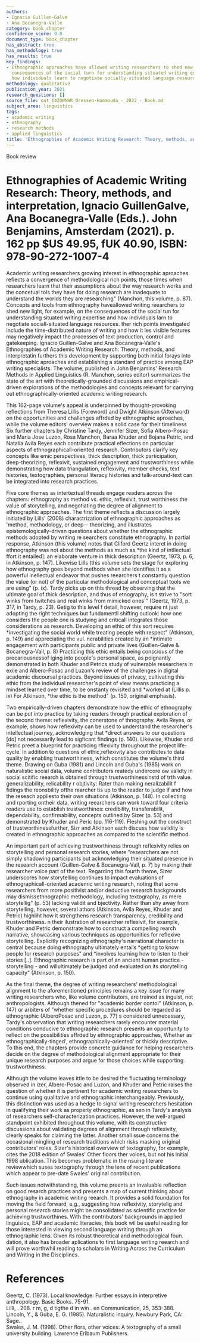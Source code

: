 ```yaml
---
authors:
- Ignacio Guillen-Galve
- Ana Bocanegra-Valle
category: book_chapter
confidence_score: 0.8
document_type: book_chapter
has_abstract: true
has_methodology: true
has_results: true
key_findings:
- Ethnographic approaches have allowed writing researchers to shed new light on the
  consequences of the social turn for understanding situated writing expertise and
  how individuals learn to negotiate socially-situated language resources.
methodology: qualitative
publication_year: 2021
research_questions: []
source_file: out_I4ZUWNWR_Dressen-Hammouda_-_2022_-_Book.md
subject_area: linguistics
tags:
- academic writing
- ethnography
- research methods
- applied linguistics
title: 'Ethnographies of Academic Writing Research: Theory, methods, and interpretation'
---
```


Book review

# Ethnographies of Academic Writing Research: Theory, methods, and interpretation, Ignacio GuillenGalve, Ana Bocanegra-Valle (Eds.). John Benjamins, Amsterdam (2021). p. 162 pp \$US 49.95, fUK 40.90, ISBN: 978-90-272-1007-4

Academic writing researchers growing interest in ethnographic aproaches reflects a convergence of methodological rich points, those times when researchers learn that their assumptions about the way research works and the concetual tols they have for doing research are inadequate to understand the worlds they are researching" (Manchon, this volume, p. 87). Concepts and tools from ethnography haveallowed writing reearchers to shed new light, for example, on the consequences of the social tun for understanding situated writing expertise and how individuals larn to negotiate sociall-situated language resources. ther rich points investigated include the time-distributed nature of writing and how it les visible features may negatively impact the processes of text production, control and gatekeeping. Ignacio Guillen-Galve and Ana Bocanegra-Valle's Ethnographies of Academic Writing Research: Theory, methods, and interpretatin furthers this development by supporting both initial forays into ethnographic aproaches and establishing a standard of practice among EAP writing specialists. The volume, published in John Benjamins' Research Methods in Applied Linguistics (R. Manchon, series editor) summarizes the state of the art with theoretically-grounded discussions and empirical-driven explorations of the methodologies and concepts relevant for carrying out ethnographically-oriented academic writing research.

This 162-page volume's appeal is underpinned by thought-provoking reflections from Theresa Lillis (Foreword) and Dwight Atkinson (Afterword) on the opportunities and challenges affrded by ethnographic aproaches, while the volume editors' overview makes a solid case for their timeliness Six further chapters by Christine Tardy, Jennifer Sizer, Sofia Albero-Posac and Maria Jose Luzon, Rosa Manchon, Baraa Khuder and Bojana Petric, and Natalia Avila Reyes each contribute practical eflections on particular aspects of ethnographicall-oriented research. Contributors clarify key concepts like emic perspectives, thick description, thick participation, deep-theorizing, reflexivit, sustained engagement and trustworthiness while demonstrating how data triangulation, reflexivity, member checks, text histories, textographies, personal literacy histories and talk-around-text can be integrated into research practices.

Five core themes as intertextual threads engage readers across the chapters: ethnography as method vs. ethic, reflexivit, trust worthiness the value of storytelling, and negotiating the degree of alignment to ethnographic approaches. The first theme reflects a discussion largely initiated by Lills' (2008) charactrization of ethnographic approaches as 'method, methodology, or deep-- theorizing, and illustrates epistemologically-driven questions about whether the ethnographic methods adopted by writing re searchers constitute ethnography. In partial response, Atkinson (this volume) notes that Cliford Geertz interet in doing ethnography was not about the methods as much as \*the kind of intllectual ffort it entailed]: an elaborate venture in thick description (Geertz, 1973, p. 6, in Atkinson, p. 147). Likewise Lills (this volume sets the stage for exploring how ethnography goes beyond methods when she identifies it as a powerful inellectual endeavor that pushes reearchers t constantly question the value (or not) of the particular methodological and conceptual tools we are using" (p. ix). Tardy picks up on this thread by observing that the ultimate goal of thick description, and thus of etnography, is t strive to "sort winks from twitches and real winks from mimicked ones'" (Geertz, 1973, p. 317, in Tardy, p. 23). Getig to this level f detail, however, require nt just adopting the right techniques but fundamentll shifting outlook: how one considers the people one is studying and criticall integrates those considerations as research. Developing an ethic of this sort requires \*investigating the social world while treating people with respect" (Atkinson, p. 149) and appreciating the vul. nerabilities created by an \*intimate engagement with participants public and private lives (Guillen-Galve & Bocanegra-Vall, p. 8) Practicing this ethic entails being conscious of the precariousnessof iging into people's personal space, as poignantly demonstrated in both Khuder and Petrics study of vulnerable researchers in exile and Albero-Posac and Luzon's review of the challenges in digital academic discoursal practices. Beyond issues of privacy, cultivating this ethic from the individual researcher's point of view means practicing a mindset learned over time, to be onstanty revisited and \*worked at (Lillis p. ix) For Atkinson, \*the ethic is the method" (p. 150, original emphasis).

Two empirically-driven chapters demonstrate how the ethic of ethnography can be put into practice by taking readers through practical exploration of the second theme: reflexivity, the conerstone of thnography. Avila Reyes, or example, shows how reflexivity can be used to understand the researcher's intellectual journey, acknowledging that \*direct answers to our questions [do] not necessarily lead to sigficant findings (p. 140). Likewise, Khuder and Petric preet a blueprint for practicing rflexivity throughout the project life-cycle. In addition to questions of ethic,reflexivity also contributes to data quality by enabling trustworthiness, which constitutes the volume's third theme. Drawing on Guba (1981) and Lincoln and Guba's (1985) work on naturalistic social data, volume contributors reatedy undercore ow validty in social scitific reearch is obtained through trustworthinessinstd of trth value. generalizability, relicability r objtivity: Rater than making neralizabilit f fidings the reonsbility ofthe rearcher  tis up to the reader to judge if and how the reseach appliesto their own situations (Atkinson, p. 148). In collecting and rporting ontheir data, writing reearchers can work toward four criteria readers use to establish trustworthines: credibility, transferabilit, dependability, confirmability, concepts outlined by Sizer (p. 53) and demonstrated by Khuder and Peric (pp. 116-119). Fleshing out the construct of trustworthinessfurther, Sizr and Atkinson each discuss how validity is created in ethnographic approaches as compared to the scientific method.

An important part of achieving trustworthiness through reflexivity relies on storytelling and personal research stories, where "researchers are not simply shadowing participants but acknowledging their situated presence in the research account (Guillen-Galve & Bocanegra-Vall, p. 7) by making their researcher voice part of the text. Regarding this fourth theme, Sizer underscores how storytelling continues to impact evaluations of ethnographicall-oriented academic writing research, noting that some researchers from more positivist and/or deductive research backgrounds may dismissethnographic methodology, including textography, as mere storytellig" (p. 53) lacking validit and bjectivity. Rather than shy away from storytelling, however, several athors (Atkinson, Avila Reyes, Khuder and Petric) highliht how it strengthens research transparency, credibility and trustworthiness. n their ilustration of researcher reflexivit, for example, Khuder and Petric demonstrate how to construct a compelling rearch narrative, showcasing various techniques as opportunities for reflexive storytelling. Explicitly recognizing ethnography's narrational character is central because doing ethnography ultimately entails \*getting to know people for research purposes" and \*involves learning how to listen to their stories [..]. Ethnographic research is part of an ancient human practice - storytelling - and willultimately be judged and evaluated on its storytelling capacity" (Atkinson, p. 150).

As the final theme, the degree of writing researchers' methodological alignment to the aforementioned principles remains a key issue for many writing researchers who, like volume contributors, are trained as inguist, not anthropologists. Although thened for "academic border contol" (Atkinson, p. 147) or arbiters of "whether specific procedures should be regarded as ethnographic (AlberoPosac and Luzon, p. 77) s considered unnecessary, Tardy's observation that writing researchers rarely encounter material conditions conducive to ethnographic research presents an opportunity to reflect on the possibilities affrded by ethnographic approaches, Whether as ethnographically-tinged', ethnographically-oriented' or thickly descriptive. To this end, the chapters provide concrete guidance for helping researchers decide on the degree of methodological alignment appropriate for their unique research purposes and argue for those choices while supporting trustworthiness.

Although the volume leaves ittle to be desired the fluctuating terminology observed in izer, Albero-Posac and Luzon, and Khuder and Petric raises the question of whether it is pertinent for academic writing researchers to continue using qualitative and ethnographic interchangeably. Previously, this distinction was used as a hedge to signal writing researchers hesitation in qualifying their work as properly ethnographic, as sen in Tardy's analysis of researchers self-characterization practices. However, the well-argued standpoint exhibited throughout this volume, with its constructive discussions about validating degrees of alignment through reflexivity, clearly speaks for claiming the latter. Another small ssue concerns the occasional mingling of research traditions which risks masking original contributors' roles. Sizer's historical overview of textography, for example, cites the 2018 edition of Swales' Other floors ther voices, but not his initial 1998 ublication. This becomes problematic in the nsuing literare reviewwhich suses textography through the lens of recent publications which appear to pre-date Swales' original contribution.

Such issues notwithstanding, this volume preents an invaluable reflection on good resarch practices and presents a map of current thinking about ethnography in academic writing reearch. It provides a solid foundation for moving the field forward, e.g., suggesting how reflexivity, storytelig and personal research stories might be consolidated as scientific practice for achieving trustworthines. With the contributors' backgrounds in applied linguisics, EAP and academic literacies, this book wil be useful reading for those interested in viewing second language writing through an ethnographic lens. Given its robust theoretical and methodological foun. dation, it also has broader aplications to first language writing reearch and will prove worthwhil reading to scholars in Writing Across the Curriculum and Writing in the Disciplines.

# References

Geertz, C. (1973). Local knowledge: Further essays in interpretive anthropology. Basic Books. 75-91.   
Lilli, . 208. r  m, g, d  tigthe  d  in win . en Communication, 25, 353-388.   
Lincoln, Y., & Guba, E. G. (1985). Naturalistic inquiry. Newbury Park, CA: Sage..   
Swales, J. M. (1998). Other flors, other voices: A textography of a small university building. Lawrence Erlbaum Publishers.